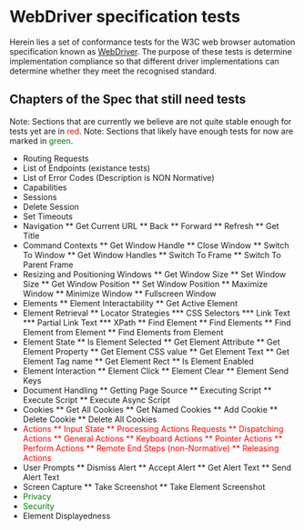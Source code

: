 # WebDriver specification tests

Herein lies a set of conformance tests 
for the W3C web browser automation specification 
known as [WebDriver](http://w3c.github.io/webdriver/webdriver-spec.html). 
The purpose of these tests is determine implementation compliance 
so that different driver implementations can determine 
whether they meet the recognised standard. 

## Chapters of the Spec that still need tests

Note: Sections that are currently we believe are not quite stable enough for tests yet are in <span style="color:red;">red</span>.
Note: Sections that likely have enough tests for now are marked in <span style="color:green;">green</span>.

* Routing Requests
* List of Endpoints (existance tests)
* List of Error Codes (Description is NON Normative)
* Capabilities
* Sessions
* Delete Session
* Set Timeouts
* Navigation
** Get Current URL
** Back
** Forward
** Refresh
** Get Title
* Command Contexts
** Get Window Handle
** Close Window
** Switch To Window
** Get Window Handles
** Switch To Frame
** Switch To Parent Frame
* Resizing and Positioning Windows
** Get Window Size
** Set Window Size
** Get Window Position 
** Set Window Position
** Maximize Window
** Minimize Window
** Fullscreen Window
* Elements
** Element Interactability
** Get Active Element
* Element Retrieval
** Locator Strategies
*** CSS Selectors
*** Link Text
*** Partial Link Text
*** XPath
** Find Element
** Find Elements
** Find Element from Element
** Find Elements from Element
* Element State
** Is Element Selected
** Get Element Attribute
** Get Element Property
** Get Element CSS value
** Get Element Text
** Get Element Tag name
** Get Element Rect
** Is Element Enabled
* Element Interaction
** Element Click
** Element Clear
** Element Send Keys
* Document Handling
** Getting Page Source
** Executing Script
** Execute Script
** Execute Async Script
* Cookies
** Get All Cookies
** Get Named Cookies
** Add Cookie 
** Delete Cookie
** Delete All Cookies
* <span style="color:red;">Actions
** Input State
** Processing Actions Requests
** Dispatching Actions
** General Actions
** Keyboard Actions
** Pointer Actions
** Perform Actions
** Remote End Steps (non-Normative)
** Releasing Actions</span>
* User Prompts
** Dismiss Alert
** Accept Alert
** Get Alert Text
** Send Alert Text
* Screen Capture
** Take Screenshot
** Take Element Screenshot
* <span style="color:green;">Privacy</span>
* <span style="color:green;">Security</span>
* Element Displayedness